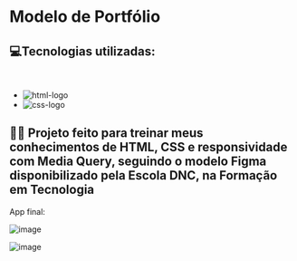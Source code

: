 # Modelo de Portfólio

 
 <h2>💻Tecnologias utilizadas: </h2><br>

 - <img src="https://img.shields.io/badge/HTML5-E34F26?style=for-the-badge&logo=html5&logoColor=white" alt="html-logo"/>
 - <img src="https://img.shields.io/badge/CSS3-1572B6?style=for-the-badge&logo=css3&logoColor=white" alt="css-logo"/>
 
 
 <h2> 👨‍💻 Projeto feito para treinar meus conhecimentos de HTML, CSS e responsividade com Media Query, seguindo o modelo Figma disponibilizado pela Escola DNC, na Formação em Tecnologia</h2>
 
 App final:
 
 ![image](https://user-images.githubusercontent.com/79981019/221560270-806f4429-575d-49f2-a4fc-2c428a7d9a85.png)

 ![image](https://user-images.githubusercontent.com/79981019/221560315-5d2fdea0-4eb8-4a04-b4c5-7a37edf96f4a.png)

 
 <p align="center">
 

    
</p>

 
